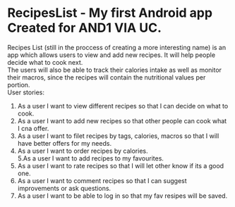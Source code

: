 # RecipesList - My first Android app  Created for AND1 VIA UC.  
Recipes List (still in the proccess of creating a more interesting name) is an app which allows users to view and add new recipes. It will help people decide what to cook next.  
The users will also be able to track their calories intake as well as monitor their macros, since the recipes will contain the nutritional values per portion.  
User stories:  
1. As a user I want to view different recipes so that I can decide on what to cook.  
2. As a user I want to add new recipes so that other people can cook what I cna offer.   
3. As a user I want to filet recipes by tags, calories, macros so that I will have better offers for my needs. 
4. As a user I want to order recipes by calories.  
5.As a user I want to add recipes to my favourites.  
6. As a user I want to rate recipes so that I will let other know if its a good one.  
7. As a user I want to comment recipes so that I can suggest improvements or ask questions.  
8. As a user I want to be able to log in so that my fav resipes will be saved.  

